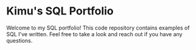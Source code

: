 # **Kimu's SQL Portfolio**
Welcome to my SQL portfolio! This code repository contains examples of SQL I've written. Feel free to take a look and reach out if you have any questions.
